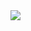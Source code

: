 <img src="https://raw.githubusercontent.com/Dare-marvel/Computer-Communication-and-Networks/main/Images/Computer%20Communications%20and%20networks.png">
